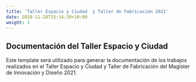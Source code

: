 ```yaml
---
title: 'Taller Espacio y Ciudad  y Taller de Fabricación 2021'
date: 2018-11-28T15:14:39+10:00
weight: 1
---
```


## Documentación del Taller Espacio y Ciudad

Este template será utilizado para generar la documentación de los trabajos realizados en el Taller Espacio y Ciudad y Taller de Fabricación del Magíster de Innovación y Diseño 2021.